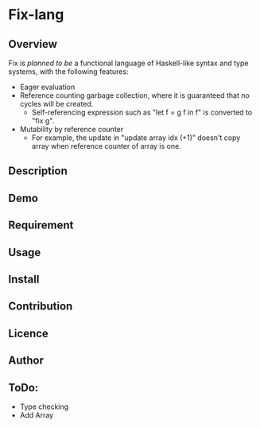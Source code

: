 Fix-lang
====

## Overview

Fix is *planned to be* a functional language of Haskell-like syntax and type systems, with the following features:
- Eager evaluation
- Reference counting garbage collection, where it is guaranteed that no cycles will be created.
    - Self-referencing expression such as "let f = g f in f" is converted to "fix g".
- Mutability by reference counter
    - For example, the update in "update array idx (+1)" doesn't copy array when reference counter of array is one.

## Description

## Demo

## Requirement

## Usage

## Install

## Contribution

## Licence

## Author

## ToDo:

* Type checking
* Add Array